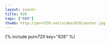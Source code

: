 ```yaml
--- 
layout: sieutv
title: 826
tags: ["000"]
thumb: http://porn720.net/video/826/poster.jpg
---
```

{% include porn720 key="826" %} 
